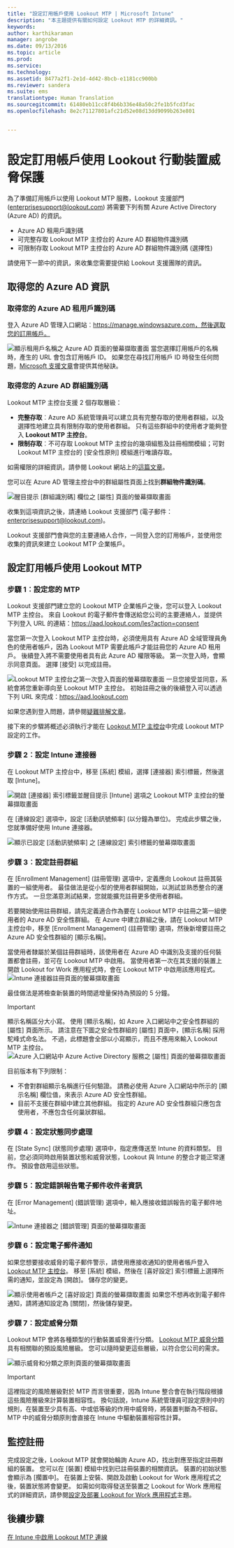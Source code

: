 ```yaml
---
title: "設定訂用帳戶使用 Lookout MTP | Microsoft Intune"
description: "本主題提供有關如何設定 Lookout MTP 的詳細資訊。"
keywords: 
author: karthikaraman
manager: angrobe
ms.date: 09/13/2016
ms.topic: article
ms.prod: 
ms.service: 
ms.technology: 
ms.assetid: 8477a2f1-2e1d-4d42-8bcb-e1181cc900bb
ms.reviewer: sandera
ms.suite: ems
translationtype: Human Translation
ms.sourcegitcommit: 61480eb11cc8f4b6b336e48a50c2fe1b5fcd3fac
ms.openlocfilehash: 8e2c71127801afc21d52e08d13dd9099b263e801


---
```


# 設定訂用帳戶使用 Lookout 行動裝置威脅保護
為了準備訂用帳戶以使用 Lookout MTP 服務，Lookout 支援部門 (enterprisesupport@lookout.com) 將需要下列有關 Azure Active Directory (Azure AD) 的資訊。 

* Azure AD 租用戶識別碼
* 可完整存取 Lookout MTP 主控台的 Azure AD 群組物件識別碼
* 可限制存取 Lookout MTP 主控台的 Azure AD 群組物件識別碼 (選擇性)

請使用下一節中的資訊，來收集您需要提供給 Lookout 支援團隊的資訊。  

## 取得您的 Azure AD 資訊
### 取得您的 Azure AD 租用戶識別碼
登入 Azure AD 管理入口網站︰https://manage.windowsazure.com，然後選取您的訂用帳戶。 

![顯示租用戶名稱之 Azure AD 頁面的螢幕擷取畫面](../media/mtp/aad_tenant_name.png) 當您選擇訂用帳戶的名稱時，產生的 URL 會包含訂用帳戶 ID。  如果您在尋找訂用帳戶 ID 時發生任何問題，[Microsoft 支援文章](https://support.office.com/en-us/article/Find-your-Office-365-tenant-ID-6891b561-a52d-4ade-9f39-b492285e2c9b?ui=en-US&rs=en-US&ad=US)會提供其他秘訣。   
### 取得您的 Azure AD 群組識別碼
Lookout MTP 主控台支援 2 個存取層級：  
* **完整存取**︰Azure AD 系統管理員可以建立具有完整存取的使用者群組，以及選擇性地建立具有限制存取的使用者群組。  只有這些群組中的使用者才能夠登入 **Lookout MTP 主控台**。
* **限制存取**︰不可存取 Lookout MTP 主控台的幾項組態及註冊相關模組；可對 Lookout MTP 主控台的 [安全性原則] 模組進行唯讀存取。  

如需權限的詳細資訊，請參閱 Lookout 網站上的[這篇文章](https://personal.support.lookout.com/hc/en-us/articles/114094105653)。

您可以在 Azure AD 管理主控台中的群組屬性頁面上找到**群組物件識別碼**。

![醒目提示 [群組識別碼] 欄位之 [屬性] 頁面的螢幕擷取畫面](../media/mtp/aad_group_object_id.png)

收集到這項資訊之後，請連絡 Lookout 支援部門 (電子郵件：enterprisesupport@lookout.com)。

Lookout 支援部門會與您的主要連絡人合作，一同登入您的訂用帳戶，並使用您收集的資訊來建立 Lookout MTP 企業帳戶。


## 設定訂用帳戶使用 Lookout MTP
### 步驟 1︰設定您的 MTP
Lookout 支援部門建立您的 Lookout MTP 企業帳戶之後，您可以登入 Lookout MTP 主控台。   來自 Lookout 的電子郵件會傳送給您公司的主要連絡人，並提供下列登入 URL 的連結：https://aad.lookout.com/les?action=consent

當您第一次登入 Lookout MTP 主控台時，必須使用具有 Azure AD 全域管理員角色的使用者帳戶，因為 Lookout MTP 需要此帳戶才能註冊您的 Azure AD 租用戶。   後續登入將不需要使用者具有此 Azure AD 權限等級。  第一次登入時，會顯示同意頁面。 選擇 [接受] 以完成註冊。

![Lookout MTP 主控台之第一次登入頁面的螢幕擷取畫面](../media/mtp/lookout_mtp_initial_login.png) 一旦您接受並同意，系統會將您重新導向至 Lookout MTP 主控台。 初始註冊之後的後續登入可以透過下列 URL 來完成：https://aad.lookout.com

如果您遇到登入問題，請參閱[疑難排解文章](https://docs.microsoft.com/en-us/intune/troubleshoot/troubleshooting-lookout-integration)。

接下來的步驟將概述必須執行才能在 [Lookout MTP 主控台](https://aad.lookout.com)中完成 Lookout MTP 設定的工作。

### 步驟 2︰設定 Intune 連接器

在 Lookout MTP 主控台中，移至 [系統] 模組，選擇 [連接器] 索引標籤，然後選取 [Intune]。

![開啟 [連接器] 索引標籤並醒目提示 [Intune] 選項之 Lookout MTP 主控台的螢幕擷取畫面](../media/mtp/lookout_mtp_setup-intune-connector.png)

在 [連線設定] 選項中，設定 [活動訊號頻率] (以分鐘為單位)。  完成此步驟之後，您就準備好使用 Intune 連接器。  

![顯示已設定 [活動訊號頻率] 之 [連線設定] 索引標籤的螢幕擷取畫面](../media/mtp/lookout-mtp-connection-settings.png)

### 步驟 3︰設定註冊群組
在 [Enrollment Management] (註冊管理) 選項中，定義應向 Lookout 註冊其裝置的一組使用者。   最佳做法是從小型的使用者群組開始，以測試並熟悉整合的運作方式。  一旦您滿意測試結果，您就能擴充註冊更多使用者群組。

若要開始使用註冊群組，請先定義適合作為要在 Lookout MTP 中註冊之第一組使用者的 Azure AD 安全性群組。 在 Azure 中建立群組之後，請在 Lookout MTP 主控台中，移至 [Enrollment Management] (註冊管理) 選項，然後新增要註冊之 Azure AD 安全性群組的 [顯示名稱]。

當使用者隸屬於某個註冊群組時，該使用者在 Azure AD 中識別及支援的任何裝置都會註冊，並可在 Lookout MTP 中啟用。  當使用者第一次在其支援的裝置上開啟 Lookout for Work 應用程式時，會在 Lookout MTP 中啟用該應用程式。
![Intune 連接器註冊頁面的螢幕擷取畫面](../media/mtp/lookout-mtp-enrollment.png)

最佳做法是將檢查新裝置的時間遞增量保持為預設的 5 分鐘。

>[!IMPORTANT]
> 顯示名稱區分大小寫。  使用 [顯示名稱]，如 Azure 入口網站中之安全性群組的 [屬性] 頁面所示。 請注意在下圖之安全性群組的 [屬性] 頁面中，[顯示名稱] 採用駝峰式命名法。  不過，此標題會全部以小寫顯示，而且不應用來輸入 Lookout MTP 主控台。
>![Azure 入口網站中 Azure Active Directory 服務之 [屬性] 頁面的螢幕擷取畫面](../media/mtp/aad-group-display-name.png)

目前版本有下列限制：  
* 不會對群組顯示名稱進行任何驗證。  請務必使用 Azure 入口網站中所示的 [顯示名稱] 欄位值，來表示 Azure AD 安全性群組。
* 目前不支援在群組中建立其他群組。  指定的 Azure AD 安全性群組只應包含使用者，不應包含任何巢狀群組。


### 步驟 4︰設定狀態同步處理
在 [State Sync] (狀態同步處理) 選項中，指定應傳送至 Intune 的資料類型。  目前，您必須同時啟用裝置狀態和威脅狀態，Lookout 與 Intune 的整合才能正常運作。  預設會啟用這些狀態。
### 步驟 5︰設定錯誤報告電子郵件收件者資訊
在 [Error Management] (錯誤管理) 選項中，輸入應接收錯誤報告的電子郵件地址。

![Intune 連接器之 [錯誤管理] 頁面的螢幕擷取畫面](../media/mtp/lookout-mtp-connector-error-notifications.png)

### 步驟 6：設定電子郵件通知
如果您想要接收威脅的電子郵件警示，請使用應接收通知的使用者帳戶登入 [Lookout MTP 主控台](https://aad.lookout.com)。  移至 [系統] 模組，然後在 [喜好設定] 索引標籤上選擇所需的通知，並設定為 [開啟]。 儲存您的變更。

![顯示使用者帳戶之 [喜好設定] 頁面的螢幕擷取畫面](../media/mtp/lookout-mtp-email-notifications.png) 如果您不想再收到電子郵件通知，請將通知設定為 [關閉]，然後儲存變更。
### 步驟 7︰設定威脅分類
Lookout MTP 會將各種類型的行動裝置威脅進行分類。 [Lookout MTP 威脅分類](http://personal.support.lookout.com/hc/en-us/articles/114094130693)具有相關聯的預設風險層級。 您可以隨時變更這些層級，以符合您公司的需求。

![顯示威脅和分類之原則頁面的螢幕擷取畫面](../media/mtp/lookout-mtp-threat-classification.png)

>[!IMPORTANT]
> 這裡指定的風險層級對於 MTP 而言很重要，因為 Intune 整合會在執行階段根據這些風險層級來計算裝置相容性。 換句話說，Intune 系統管理員可設定原則中的規則，在裝置至少具有高、中或低等級的作用中威脅時，將裝置判斷為不相容。 MTP 中的威脅分類原則會直接在 Intune 中驅動裝置相容性計算。

## 監控註冊
完成設定之後，Lookout MTP 就會開始輪詢 Azure AD，找出對應至指定註冊群組的裝置。  您可以在 [裝置] 模組中找到已註冊裝置的相關資訊。  裝置的初始狀態會顯示為 [擱置中]。  在裝置上安裝、開啟及啟動 Lookout for Work 應用程式之後，裝置狀態將會變更。  如需如何取得發送至裝置之 Lookout for Work 應用程式的詳細資訊，請參閱[設定及部署 Lookout for Work 應用程式](configure-and-deploy-lookout-for-work-apps.md)主題。
## 後續步驟
[在 Intune 中啟用 Lookout MTP 連線](enable-lookout-mtp-connection-in-intune.md)



<!--HONumber=Sep16_HO2-->


